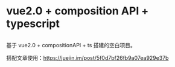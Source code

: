 # vue2.0 + composition API + typescript

## 

基于 vue2.0 + compositionAPI + ts 搭建的空白项目。

搭配文章使用：https://juejin.im/post/5f0d7bf26fb9a07ea929e37b

